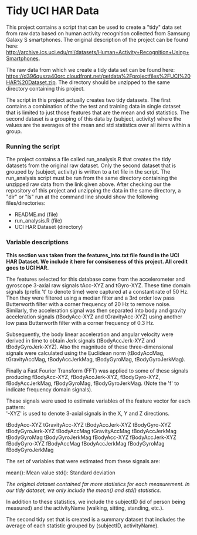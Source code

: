 # Tidy UCI HAR Data

This project contains a script that can be used to create a "tidy" data set from raw data based on human activity recognition collected from Samsung Galaxy S smartphones.
The original description of the project can be found here:  http://archive.ics.uci.edu/ml/datasets/Human+Activity+Recognition+Using+Smartphones.

The raw data from which we create a tidy data set can be found here:  https://d396qusza40orc.cloudfront.net/getdata%2Fprojectfiles%2FUCI%20HAR%20Dataset.zip.
The directory should be unzipped to the same directory containing this project.

The script in this project actually creates two tidy datasets.
The first contains a combination of the the test and training data in single dataset that is limited to just those features that are the mean and std statistics.
The second dataset is a grouping of this data by (subject, activity) where the values are the averages of the mean and std statistics over all items within a group.

### Running the script

The project contains a file called run_analysis.R that creates the tidy datasets from the original raw dataset.
Only the second dataset that is grouped by (subject, activity) is written to a txt file in the script.
The run_analysis script must be run from the same directory containing the unzipped raw data from the link given above.
After checking our the repository of this project and unzipping the data in the same directory, a "dir" or "ls" run at the command line should show the following files/directories:
* README.md (file)
* run_analysis.R (file)
* UCI HAR Dataset (directory)

### Variable descriptions
**This section was taken from the features_into.txt file found in the UCI HAR Dataset.  We include it here for consiseness of this project. All credit goes to UCI HAR.**

The features selected for this database come from the accelerometer and gyroscope 3-axial raw signals tAcc-XYZ and tGyro-XYZ. These time domain signals (prefix 't' to denote time) were captured at a constant rate of 50 Hz. Then they were filtered using a median filter and a 3rd order low pass Butterworth filter with a corner frequency of 20 Hz to remove noise. Similarly, the acceleration signal was then separated into body and gravity acceleration signals (tBodyAcc-XYZ and tGravityAcc-XYZ) using another low pass Butterworth filter with a corner frequency of 0.3 Hz. 

Subsequently, the body linear acceleration and angular velocity were derived in time to obtain Jerk signals (tBodyAccJerk-XYZ and tBodyGyroJerk-XYZ). Also the magnitude of these three-dimensional signals were calculated using the Euclidean norm (tBodyAccMag, tGravityAccMag, tBodyAccJerkMag, tBodyGyroMag, tBodyGyroJerkMag). 

Finally a Fast Fourier Transform (FFT) was applied to some of these signals producing fBodyAcc-XYZ, fBodyAccJerk-XYZ, fBodyGyro-XYZ, fBodyAccJerkMag, fBodyGyroMag, fBodyGyroJerkMag. (Note the 'f' to indicate frequency domain signals). 

These signals were used to estimate variables of the feature vector for each pattern:  
'-XYZ' is used to denote 3-axial signals in the X, Y and Z directions.

tBodyAcc-XYZ
tGravityAcc-XYZ
tBodyAccJerk-XYZ
tBodyGyro-XYZ
tBodyGyroJerk-XYZ
tBodyAccMag
tGravityAccMag
tBodyAccJerkMag
tBodyGyroMag
tBodyGyroJerkMag
fBodyAcc-XYZ
fBodyAccJerk-XYZ
fBodyGyro-XYZ
fBodyAccMag
fBodyAccJerkMag
fBodyGyroMag
fBodyGyroJerkMag

The set of variables that were estimated from these signals are: 

mean(): Mean value
std(): Standard deviation

*The original dataset contained far more statistics for each measurement.  In our tidy dataset, we only include the mean() and std() statistics.*

In addition to these statistics, we include the subjectID (id of person being measured) and the activityName (walking, sitting, standing, etc.).

The second tidy set that is created is a summary dataset that includes the average of each statistic grouped by (subjectID, activityName).